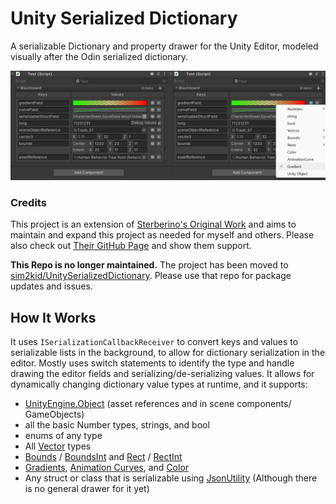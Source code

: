 # Unity Serialized Dictionary
A serializable Dictionary and property drawer for the Unity Editor, modeled visually after the Odin serialized dictionary.

![alt text](https://github.com/Sterberino/UnitySerializedDictionary/blob/main/Images/Blackboard.png)
### Credits
This project is an extension of [Sterberino's Original Work](https://github.com/Sterberino/UnitySerializedDictionary) and aims to maintain and expand this project as needed for myself and others.
Please also check out [Their GitHub Page](https://github.com/Sterberino) and show them support.

**This Repo is no longer maintained.**
The project has been moved to [sim2kid/UnitySerializedDictionary](https://github.com/sim2kid/UnitySerializedDictionary). Please use that repo for package updates and issues.

## How It Works

It uses `ISerializationCallbackReceiver` to convert keys and values to serializable lists in the background, to allow for dictionary serialization in the editor. 
Mostly uses switch statements to identify the type and handle drawing the editor fields and serializing/de-serializing values. 
It allows for dynamically changing dictionary value types at runtime, and it supports:
  - [UnityEngine.Object](https://docs.unity3d.com/ScriptReference/Object.html) (asset references and in scene components/ GameObjects)
  - all the basic Number types, strings, and bool
  - enums of any type
  - All [Vector](https://docs.unity3d.com/Manual/VectorCookbook.html) types
  - [Bounds](https://docs.unity3d.com/ScriptReference/Bounds.html) / [BoundsInt](https://docs.unity3d.com/ScriptReference/BoundsInt.html) and [Rect](https://docs.unity3d.com/ScriptReference/Rect.html) / [RectInt](https://docs.unity3d.com/ScriptReference/RectInt.html)
  - [Gradients](https://docs.unity3d.com/ScriptReference/Gradient.html), [Animation Curves](https://docs.unity3d.com/ScriptReference/AnimationCurve.html), and [Color](https://docs.unity3d.com/ScriptReference/Color.html)
  - Any struct or class that is serializable using [JsonUtility](https://docs.unity3d.com/ScriptReference/JsonUtility.html) (Although there is no general drawer for it yet)
